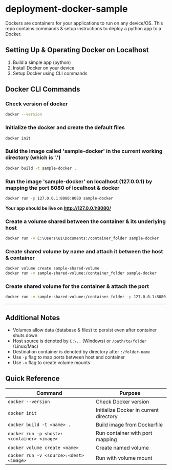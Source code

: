 # deployment-docker-sample

Dockers are containers for your applications to run on any device/OS. This repo contains commands & setup instructions to deploy a python app to a Docker.

## Setting Up & Operating Docker on Localhost

1. Build a simple app (python)
2. Install Docker on your device
3. Setup Docker using CLI commands

## Docker CLI Commands

### Check version of docker
```bash
docker --version
```

### Initialize the docker and create the default files
```bash
docker init
```

### Build the image called 'sample-docker' in the current working directory (which is '.')
```bash
docker build -t sample-docker .
```

### Run the image 'sample-docker' on localhost (127.0.0.1) by mapping the port 8080 of localhost & docker
```bash
docker run -p 127.0.0.1:8080:8080 sample-docker
```

**Your app should be live on http://127.0.0.1:8080/**

### Create a volume shared between the container & its underlying host
<!-- Volumes allow data (db & files) to persist even after container shuts down -->
<!-- Host source is denoted by "C:.." Destination container is denoted by directory after ":/folder-name.." -->
```bash
docker run -v C:\Users\u1\Documents:/container_folder sample-docker
```

### Create shared volume by name and attach it between the host & container
```bash
docker volume create sample-shared-volume
docker run -v sample-shared-volume:/container_folder sample-docker
```

### Create shared volume for the container & attach the port
```bash
docker run -v sample-shared-volume:/container_folder -p 127.0.0.1:8080:8080 sample-docker
```

---

## Additional Notes

- Volumes allow data (database & files) to persist even after container shuts down
- Host source is denoted by `C:\..` (Windows) or `/path/to/folder` (Linux/Mac)
- Destination container is denoted by directory after `:/folder-name`
- Use `-p` flag to map ports between host and container
- Use `-v` flag to create volume mounts

## Quick Reference

| Command | Purpose |
|---------|---------|
| `docker --version` | Check Docker version |
| `docker init` | Initialize Docker in current directory |
| `docker build -t <name> .` | Build image from Dockerfile |
| `docker run -p <host>:<container> <image>` | Run container with port mapping |
| `docker volume create <name>` | Create named volume |
| `docker run -v <source>:<dest> <image>` | Run with volume mount |
